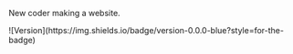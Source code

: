 New coder making a website.
<!-- Version Badge --> ![Version](https://img.shields.io/badge/version-0.0.0-blue?style=for-the-badge)
